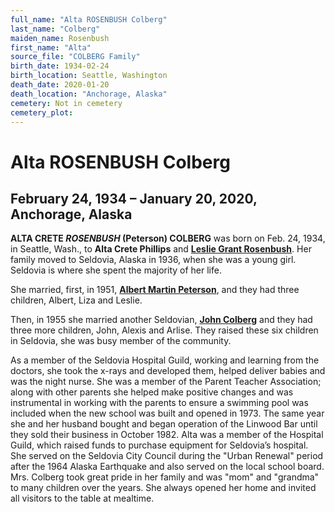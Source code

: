 ```yaml
---
full_name: "Alta ROSENBUSH Colberg"
last_name: "Colberg"
maiden_name: Rosenbush
first_name: "Alta"
source_file: "COLBERG Family"
birth_date: 1934-02-24
birth_location: Seattle, Washington
death_date: 2020-01-20
death_location: "Anchorage, Alaska"
cemetery: Not in cemetery
cemetery_plot: 
---
```

# Alta ROSENBUSH Colberg

## February 24, 1934 – January 20, 2020, Anchorage, Alaska

**ALTA CRETE *ROSENBUSH* (Peterson) COLBERG** was born on Feb. 24, 1934, in Seattle,
Wash., to **Alta Crete Phillips** and [**Leslie Grant Rosenbush**](./Rosenbush_Leslie_Grant.md). Her
family moved to Seldovia, Alaska in 1936, when she was a young girl.
Seldovia is where she spent the majority of her life. 

She married,
first, in 1951, [**Albert Martin Peterson**](./Peterson_Martin.md), and they had three children,
Albert, Liza and Leslie. 

Then, in 1955 she married another Seldovian,
[**John Colberg**](./Colberg_John.md) and they had three more children, John, Alexis and
Arlise. They raised these six children in Seldovia, she was busy member
of the community. 

As a member of the Seldovia Hospital Guild, working
and learning from the doctors, she took the x-rays and developed them,
helped deliver babies and was the night nurse. She was a member of the
Parent Teacher Association; along with other parents she helped make
positive changes and was instrumental in working with the parents to
ensure a swimming pool was included when the new school was built and
opened in 1973. The same year she and her husband bought and began
operation of the Linwood Bar until they sold their business in October
1982. Alta was a member of the Hospital Guild, which raised funds to
purchase equipment for Seldovia’s hospital. She served on the Seldovia
City Council during the "Urban Renewal" period after the 1964 Alaska
Earthquake and also served on the local school board. Mrs. Colberg took
great pride in her family and was "mom" and "grandma" to many children
over the years. She always opened her home and invited all visitors to
the table at mealtime.
